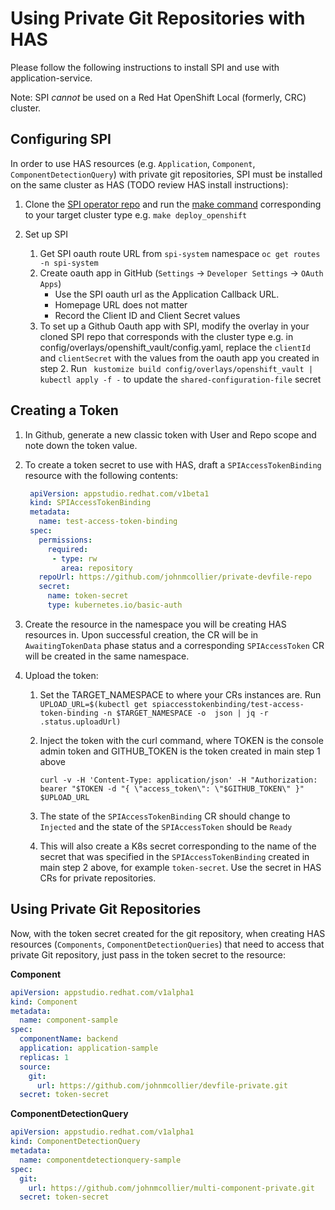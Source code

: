 # Using Private Git Repositories with HAS

Please follow the following instructions to install SPI and use with application-service.

Note: SPI _cannot_ be used on a Red Hat OpenShift Local (formerly, CRC) cluster.
## Configuring SPI

In order to use HAS resources (e.g. `Application`, `Component`, `ComponentDetectionQuery`) with private git repositories, SPI must be installed on the same cluster as HAS (TODO review HAS install instructions):

1) Clone the [SPI operator repo](https://github.com/redhat-appstudio/service-provider-integration-operator) and run the [make command](https://github.com/redhat-appstudio/service-provider-integration-operator/blob/main/docs/DEVELOP.md#running-in-cluster) corresponding to your target cluster type e.g. `make deploy_openshift`


2) Set up SPI
   1) Get SPI oauth route URL from `spi-system` namespace `oc get routes -n spi-system`
   2) Create oauth app in GitHub (`Settings` -> `Developer Settings` -> `OAuth Apps`)
      - Use the SPI oauth url as the Application Callback URL.
      - Homepage URL does not matter
      - Record the Client ID and Client Secret values 
   3) To set up a Github Oauth app with SPI, modify the overlay in your cloned SPI repo that corresponds with the cluster type e.g. in config/overlays/openshift_vault/config.yaml, replace the `clientId` and `clientSecret` with the values from the oauth app you created in step 2.  Run ` kustomize build config/overlays/openshift_vault | kubectl apply -f -` to update the `shared-configuration-file` secret



## Creating a Token

1) In Github, generate a new classic token with User and Repo scope and note down the token value.
2) To create a token secret to use with HAS, draft a `SPIAccessTokenBinding` resource with the following contents:
   ```yaml
    apiVersion: appstudio.redhat.com/v1beta1
    kind: SPIAccessTokenBinding
    metadata:
      name: test-access-token-binding
    spec:
      permissions:
        required:
         - type: rw
           area: repository
      repoUrl: https://github.com/johnmcollier/private-devfile-repo
      secret:
        name: token-secret
        type: kubernetes.io/basic-auth
   ```
   
3) Create the resource in the namespace you will be creating HAS resources in.  Upon successful creation, the CR will be in `AwaitingTokenData` phase status and a corresponding `SPIAccessToken` CR will be created in the same namespace.

3) Upload the token: 
   1) Set the TARGET_NAMESPACE to where your CRs instances are.  Run `UPLOAD_URL=$(kubectl get spiaccesstokenbinding/test-access-token-binding -n $TARGET_NAMESPACE -o  json | jq -r .status.uploadUrl)`
   2) Inject the token with the curl command, where TOKEN is the console admin token and GITHUB_TOKEN is the token created in main step 1 above
   
      `curl -v -H 'Content-Type: application/json' -H "Authorization: bearer "$TOKEN -d "{ \"access_token\": \"$GITHUB_TOKEN\" }" $UPLOAD_URL`
   3)  The state of the `SPIAccessTokenBinding` CR should change to `Injected` and the state of the `SPIAccessToken` should be `Ready`
   4)  This will also create a K8s secret corresponding to the name of the secret that was specified in the `SPIAccessTokenBinding` created in main step 2 above, for example `token-secret`. Use the secret in HAS CRs for private repositories.
 
   
## Using Private Git Repositories

Now, with the token secret created for the git repository, when creating HAS resources (`Components`, `ComponentDetectionQueries`) that need to access that private Git repository, just pass in the token secret to the resource:

**Component**

```yaml
apiVersion: appstudio.redhat.com/v1alpha1
kind: Component
metadata:
  name: component-sample
spec:
  componentName: backend
  application: application-sample
  replicas: 1
  source:
    git:
      url: https://github.com/johnmcollier/devfile-private.git
  secret: token-secret
```

**ComponentDetectionQuery**

```yaml
apiVersion: appstudio.redhat.com/v1alpha1
kind: ComponentDetectionQuery
metadata:
  name: componentdetectionquery-sample
spec:
  git:
    url: https://github.com/johnmcollier/multi-component-private.git
  secret: token-secret
```
